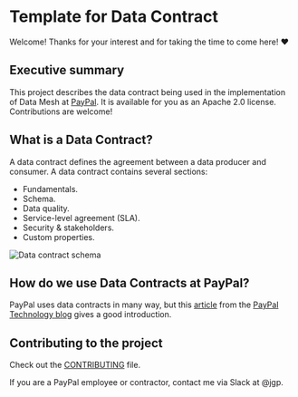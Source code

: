 # Template for Data Contract

Welcome! Thanks for your interest and for taking the time to come here! ❤️

## Executive summary
This project describes the data contract being used in the implementation of Data Mesh at [PayPal](https://about.pypl.com/). It is available for you as an Apache 2.0 license. Contributions are welcome!

## What is a Data Contract?
A data contract defines the agreement between a data producer and consumer. A data contract contains several sections:
* Fundamentals.
* Schema.
* Data quality.
* Service-level agreement (SLA).
* Security & stakeholders.
* Custom properties.

![Data contract schema](https://github.com/paypal/data-contract-template/blob/main/docs/img/data-contract-v2-schema.png "Data contract schema")


## How do we use Data Contracts at PayPal?
PayPal uses data contracts in many way, but this [article](https://medium.com/paypal-tech/the-next-generation-of-data-platforms-is-the-data-mesh-b7df4b825522) from the [PayPal Technology blog](https://medium.com/paypal-tech) gives a good introduction.

## Contributing to the project

Check out the [CONTRIBUTING](https://github.com/paypal/data-contract-template/blob/main/CONTRIBUTING.md) file.

If you are a PayPal employee or contractor, contact me via Slack at @jgp.

